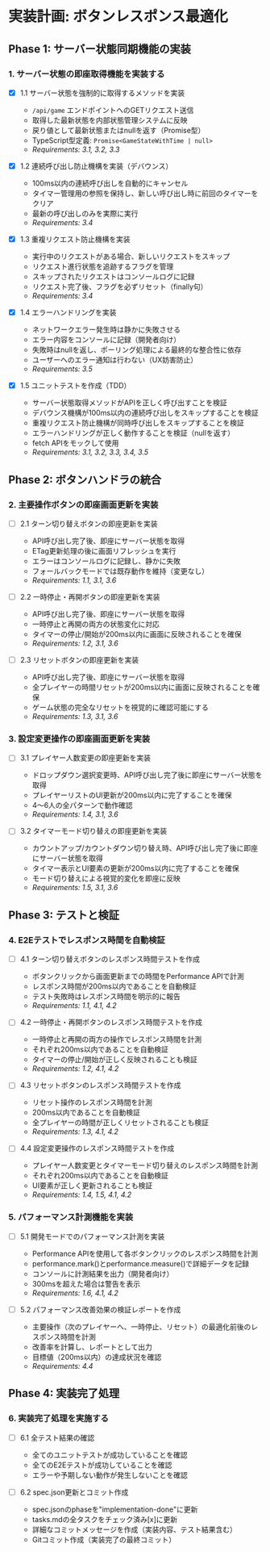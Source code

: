 # 実装計画: ボタンレスポンス最適化

## Phase 1: サーバー状態同期機能の実装

### 1. サーバー状態の即座取得機能を実装する

- [x] 1.1 サーバー状態を強制的に取得するメソッドを実装
  - `/api/game` エンドポイントへのGETリクエスト送信
  - 取得した最新状態を内部状態管理システムに反映
  - 戻り値として最新状態またはnullを返す（Promise型）
  - TypeScript型定義: `Promise<GameStateWithTime | null>`
  - _Requirements: 3.1, 3.2, 3.3_

- [x] 1.2 連続呼び出し防止機構を実装（デバウンス）
  - 100ms以内の連続呼び出しを自動的にキャンセル
  - タイマー管理用の参照を保持し、新しい呼び出し時に前回のタイマーをクリア
  - 最新の呼び出しのみを実際に実行
  - _Requirements: 3.4_

- [x] 1.3 重複リクエスト防止機構を実装
  - 実行中のリクエストがある場合、新しいリクエストをスキップ
  - リクエスト進行状態を追跡するフラグを管理
  - スキップされたリクエストはコンソールログに記録
  - リクエスト完了後、フラグを必ずリセット（finally句）
  - _Requirements: 3.4_

- [x] 1.4 エラーハンドリングを実装
  - ネットワークエラー発生時は静かに失敗させる
  - エラー内容をコンソールに記録（開発者向け）
  - 失敗時はnullを返し、ポーリング処理による最終的な整合性に依存
  - ユーザーへのエラー通知は行わない（UX妨害防止）
  - _Requirements: 3.5_

- [x] 1.5 ユニットテストを作成（TDD）
  - サーバー状態取得メソッドがAPIを正しく呼び出すことを検証
  - デバウンス機構が100ms以内の連続呼び出しをスキップすることを検証
  - 重複リクエスト防止機構が同時呼び出しをスキップすることを検証
  - エラーハンドリングが正しく動作することを検証（nullを返す）
  - fetch APIをモックして使用
  - _Requirements: 3.1, 3.2, 3.3, 3.4, 3.5_

## Phase 2: ボタンハンドラの統合

### 2. 主要操作ボタンの即座画面更新を実装

- [ ] 2.1 ターン切り替えボタンの即座更新を実装
  - API呼び出し完了後、即座にサーバー状態を取得
  - ETag更新処理の後に画面リフレッシュを実行
  - エラーはコンソールログに記録し、静かに失敗
  - フォールバックモードでは既存動作を維持（変更なし）
  - _Requirements: 1.1, 3.1, 3.6_

- [ ] 2.2 一時停止・再開ボタンの即座更新を実装
  - API呼び出し完了後、即座にサーバー状態を取得
  - 一時停止と再開の両方の状態変化に対応
  - タイマーの停止/開始が200ms以内に画面に反映されることを確保
  - _Requirements: 1.2, 3.1, 3.6_

- [ ] 2.3 リセットボタンの即座更新を実装
  - API呼び出し完了後、即座にサーバー状態を取得
  - 全プレイヤーの時間リセットが200ms以内に画面に反映されることを確保
  - ゲーム状態の完全なリセットを視覚的に確認可能にする
  - _Requirements: 1.3, 3.1, 3.6_

### 3. 設定変更操作の即座画面更新を実装

- [ ] 3.1 プレイヤー人数変更の即座更新を実装
  - ドロップダウン選択変更時、API呼び出し完了後に即座にサーバー状態を取得
  - プレイヤーリストのUI更新が200ms以内に完了することを確保
  - 4〜6人の全パターンで動作確認
  - _Requirements: 1.4, 3.1, 3.6_

- [ ] 3.2 タイマーモード切り替えの即座更新を実装
  - カウントアップ/カウントダウン切り替え時、API呼び出し完了後に即座にサーバー状態を取得
  - タイマー表示とUI要素の更新が200ms以内に完了することを確保
  - モード切り替えによる視覚的変化を即座に反映
  - _Requirements: 1.5, 3.1, 3.6_

## Phase 3: テストと検証

### 4. E2Eテストでレスポンス時間を自動検証

- [ ] 4.1 ターン切り替えボタンのレスポンス時間テストを作成
  - ボタンクリックから画面更新までの時間をPerformance APIで計測
  - レスポンス時間が200ms以内であることを自動検証
  - テスト失敗時はレスポンス時間を明示的に報告
  - _Requirements: 1.1, 4.1, 4.2_

- [ ] 4.2 一時停止・再開ボタンのレスポンス時間テストを作成
  - 一時停止と再開の両方の操作でレスポンス時間を計測
  - それぞれ200ms以内であることを自動検証
  - タイマーの停止/開始が正しく反映されることも検証
  - _Requirements: 1.2, 4.1, 4.2_

- [ ] 4.3 リセットボタンのレスポンス時間テストを作成
  - リセット操作のレスポンス時間を計測
  - 200ms以内であることを自動検証
  - 全プレイヤーの時間が正しくリセットされることも検証
  - _Requirements: 1.3, 4.1, 4.2_

- [ ] 4.4 設定変更操作のレスポンス時間テストを作成
  - プレイヤー人数変更とタイマーモード切り替えのレスポンス時間を計測
  - それぞれ200ms以内であることを自動検証
  - UI要素が正しく更新されることも検証
  - _Requirements: 1.4, 1.5, 4.1, 4.2_

### 5. パフォーマンス計測機能を実装

- [ ] 5.1 開発モードでのパフォーマンス計測を実装
  - Performance APIを使用して各ボタンクリックのレスポンス時間を計測
  - performance.mark()とperformance.measure()で詳細データを記録
  - コンソールに計測結果を出力（開発者向け）
  - 300msを超えた場合は警告を表示
  - _Requirements: 1.6, 4.1, 4.2_

- [ ] 5.2 パフォーマンス改善効果の検証レポートを作成
  - 主要操作（次のプレイヤーへ、一時停止、リセット）の最適化前後のレスポンス時間を計測
  - 改善率を計算し、レポートとして出力
  - 目標値（200ms以内）の達成状況を確認
  - _Requirements: 4.4_

## Phase 4: 実装完了処理

### 6. 実装完了処理を実施する

- [ ] 6.1 全テスト結果の確認
  - 全てのユニットテストが成功していることを確認
  - 全てのE2Eテストが成功していることを確認
  - エラーや予期しない動作が発生しないことを確認

- [ ] 6.2 spec.json更新とコミット作成
  - spec.jsonのphaseを"implementation-done"に更新
  - tasks.mdの全タスクをチェック済み[x]に更新
  - 詳細なコミットメッセージを作成（実装内容、テスト結果含む）
  - Gitコミット作成（実装完了の最終コミット）
